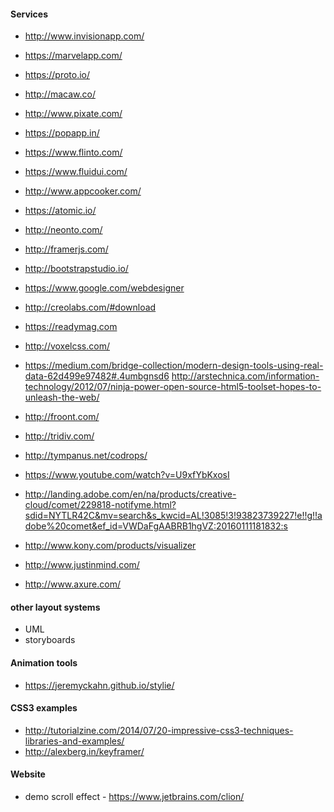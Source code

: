 #### Services

- http://www.invisionapp.com/
- https://marvelapp.com/
- https://proto.io/
- http://macaw.co/
- http://www.pixate.com/
- https://popapp.in/
- https://www.flinto.com/
- https://www.fluidui.com/
- http://www.appcooker.com/
- https://atomic.io/
- http://neonto.com/
- http://framerjs.com/
- http://bootstrapstudio.io/
- https://www.google.com/webdesigner
- http://creolabs.com/#download
- https://readymag.com
- http://voxelcss.com/

- https://medium.com/bridge-collection/modern-design-tools-using-real-data-62d499e97482#.4umbgnsd6 http://arstechnica.com/information-technology/2012/07/ninja-power-open-source-html5-toolset-hopes-to-unleash-the-web/
- http://froont.com/
- http://tridiv.com/
- http://tympanus.net/codrops/
- https://www.youtube.com/watch?v=U9xfYbKxosI
- http://landing.adobe.com/en/na/products/creative-cloud/comet/229818-notifyme.html?sdid=NYTLR42C&mv=search&s_kwcid=AL!3085!3!93823739227!e!!g!!adobe%20comet&ef_id=VWDaFgAABRB1hgVZ:20160111181832:s
- http://www.kony.com/products/visualizer
- http://www.justinmind.com/
- http://www.axure.com/


#### other layout systems

- UML
- storyboards


#### Animation tools

- https://jeremyckahn.github.io/stylie/


#### CSS3 examples

- http://tutorialzine.com/2014/07/20-impressive-css3-techniques-libraries-and-examples/
- http://alexberg.in/keyframer/

#### Website

- demo scroll effect - https://www.jetbrains.com/clion/
